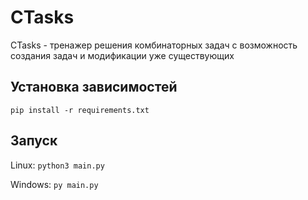 # CTasks
CTasks - тренажер решения комбинаторных задач с возможность создания задач и модификации уже существующих

## Установка зависимостей
`pip install -r requirements.txt`

## Запуск
Linux:
`python3 main.py`

Windows:
`py main.py`
